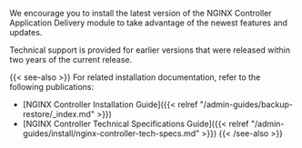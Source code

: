 We encourage you to install the latest version of the NGINX Controller Application Delivery module to take advantage of the newest features and updates.

Technical support is provided for earlier versions that were released within two years of the current release.

{{< see-also >}}
For related installation documentation, refer to the following publications:

- [NGINX Controller Installation Guide]({{< relref "/admin-guides/backup-restore/_index.md" >}})
- [NGINX Controller Technical Specifications Guide]({{< relref "/admin-guides/install/nginx-controller-tech-specs.md" >}})
{{< /see-also >}}

<!-- Do not remove. Keep this code at the bottom of the include -->
<!-- DOCS-354 -->